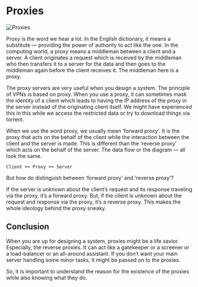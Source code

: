 # Proxies

![Proxies](https://miro.medium.com/max/720/1*0HhBVffy8nJg-3qN6pMZOA.jpeg)

Proxy is the word we hear a lot. In the English dictionary, it means a substitute — providing the power of authority to act like the one. In the computing world, a proxy means a middleman between a client and a server. A client originates a request which is received by the middleman who then transfers it to a server for the data and then goes to the middleman again before the client receives it. The middleman here is a proxy.

The proxy servers are very useful when you design a system. The principle of VPNs is based on proxy. When you use a proxy, it can sometimes mask the identity of a client which leads to having the IP address of the proxy in the server instead of the originating client itself. We might have experienced this in this while we access the restricted data or try to download things via torrent.

When we use the word proxy, we usually mean ‘forward proxy’. It is the proxy that acts on the behalf of the client while the interaction between the client and the server is made. This is different than the ‘reverse proxy’ which acts on the behalf of the server. The data flow or the diagram — all look the same.

`Client ⬅️➡️ Proxy ⬅️➡️ Server`

But how do distinguish between ‘forward proxy’ and ‘reverse proxy’?

If the server is unknown about the client’s request and its response traveling via the proxy, it’s a forward proxy. But, if the client is unknown about the request and response via the proxy, it’s a reverse proxy. This makes the whole ideology behind the proxy sneaky.

## Conclusion

When you are up for designing a system, proxies might be a life savior. Especially, the reverse proxies. It can act like a gatekeeper or a screener or a load-balancer or an all-around assistant. If you don’t want your main server handling some minor tasks, it might be passed on to the proxies.

So, it is important to understand the reason for the existence of the proxies while also knowing what they do.
